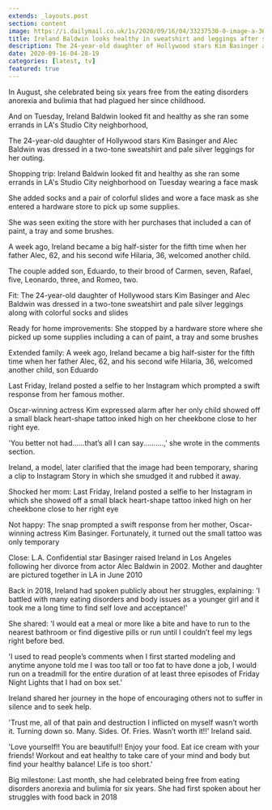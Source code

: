 ```yaml
---
extends: _layouts.post
section: content
image: https://i.dailymail.co.uk/1s/2020/09/16/04/33237530-0-image-a-36_1600226362280.jpg 
title: Ireland Baldwin looks healthy in sweatshirt and leggings after six years free from eating disorders 
description: The 24-year-old daughter of Hollywood stars Kim Basinger and Alec Baldwin was spotted running some errands in LAs Studio City neighborhood on Tuesday. 
date: 2020-09-16-04-28-19 
categories: [latest, tv] 
featured: true 
--- 
```

In August, she celebrated being six years free from the eating disorders anorexia and bulimia that had plagued her since childhood.

And on Tuesday, Ireland Baldwin looked fit and healthy as she ran some errands in LA's Studio City neighborhood,

The 24-year-old daughter of Hollywood stars Kim Basinger and Alec Baldwin was dressed in a two-tone sweatshirt and pale silver leggings for her outing.

Shopping trip: Ireland Baldwin looked fit and healthy as she ran some errands in LA's Studio City neighborhood on Tuesday wearing a face mask

She added socks and a pair of colorful slides and wore a face mask as she entered a hardware store to pick up some supplies. 

She was seen exiting the store with her purchases that included a can of paint, a tray and some brushes.  

A week ago, Ireland became a big half-sister for the fifth time when her father Alec, 62, and his second wife Hilaria, 36, welcomed another child.

The couple added son, Eduardo, to their brood of Carmen, seven, Rafael, five, Leonardo, three, and Romeo, two.

Fit: The 24-year-old daughter of Hollywood stars Kim Basinger and Alec Baldwin was dressed in a two-tone sweatshirt and pale silver leggings along with colorful socks and slides

Ready for home improvements: She stopped by a hardware store where she picked up some supplies including a can of paint, a tray and some brushes

Extended family: A week ago, Ireland became a big half-sister for the fifth time when her father Alec, 62, and his second wife Hilaria, 36, welcomed another child, son Eduardo 

Last Friday, Ireland posted a selfie to her Instagram which prompted a swift response from her famous mother.

Oscar-winning actress Kim expressed alarm after her only child showed off a small black heart-shape tattoo inked high on her cheekbone close to her right eye.

'You better not had......that’s all I can say..........,' she wrote in the comments section.

Ireland, a model, later clarified that the image had been temporary, sharing a clip to Instagram Story in which she smudged it and rubbed it away.

Shocked her mom: Last Friday, Ireland posted a selfie to her Instagram in which she showed off a small black heart-shape tattoo inked high on her cheekbone close to her right eye

Not happy: The snap prompted a swift response from her mother, Oscar-winning actress Kim Basinger. Fortunately, it turned out the small tattoo was only temporary

Close: L.A. Confidential star Basinger raised Ireland in Los Angeles following her divorce from actor Alec Baldwin in 2002. Mother and daughter are pictured together in LA in June 2010

Back in 2018, Ireland had spoken publicly about her struggles, explaining: 'I battled with many eating disorders and body issues as a younger girl and it took me a long time to find self love and acceptance!'

She shared: 'I would eat a meal or more like a bite and have to run to the nearest bathroom or find digestive pills or run until I couldn’t feel my legs right before bed.

'I used to read people’s comments when I first started modeling and anytime anyone told me I was too tall or too fat to have done a job, I would run on a treadmill for the entire duration of at least three episodes of Friday Night Lights that I had on box set.'  

Ireland shared her journey in the hope of encouraging others not to suffer in silence and to seek help. 

'Trust me, all of that pain and destruction I inflicted on myself wasn’t worth it. Turning down so. Many. Sides. Of. Fries. Wasn’t worth it!!' Ireland said. 

'Love yourself!! You are beautiful!! Enjoy your food. Eat ice cream with your friends! Workout and eat healthy to take care of your mind and body but find your healthy balance! Life is too short.'

Big milestone: Last month, she had celebrated being free from eating disorders anorexia and bulimia for six years. She had first spoken about her struggles with food back in 2018 

